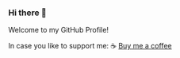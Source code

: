 ### Hi there 👋

Welcome to my GitHub Profile!

In case you like to support me: ☕️ [Buy me a coffee](https://www.buymeacoffee.com/munterkofler)

<!--
**munterkofler/munterkofler** is a ✨ _special_ ✨ repository because its `README.md` (this file) appears on your GitHub profile.

Here are some ideas to get you started:

- 🔭 I’m currently working on ...
- 🌱 I’m currently learning ...
- 👯 I’m looking to collaborate on ...
- 🤔 I’m looking for help with ...
- 💬 Ask me about ...
- 📫 How to reach me: ...
- 😄 Pronouns: ...
- ⚡ Fun fact: ...

![Stats](https://github-readme-stats.vercel.app/api?username=munterkofler&show_icons=true)

[![Top Langs](https://github-readme-stats.vercel.app/api/top-langs/?username=munterkofler&hide=ruby&layout=compact)](https://github.com/anuraghazra/github-readme-stats)

[![Years Badge](https://badges.pufler.dev/years/munterkofler)](https://badges.pufler.dev) [![Profile Visitors](https://visitor-badge.glitch.me/badge?page_id=munterkofler|munterkofler)](https://visitor-badge.glitch.me)
-->
